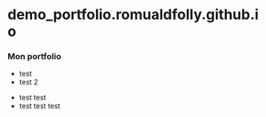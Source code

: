 # demo_portfolio.romualdfolly.github.io
### Mon portfolio
* test
* test 2
- test test
- test test test
